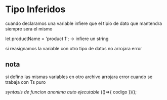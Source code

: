 # Tipo Inferidos

cuando declaramos una variable infiere que el tipio de dato que mantendra siempre sera el mismo

let productName = 'product 1'; -> infiere un string

si reasignamos la variable con otro tipo de datos no arrojara error

## nota

si defino las mismas variables en otro archivo arrojara error cuando se trabaja con Ts puro

_syntaxis de funcion anonima auto ejecutable_
(()=>{
codigo
})();
